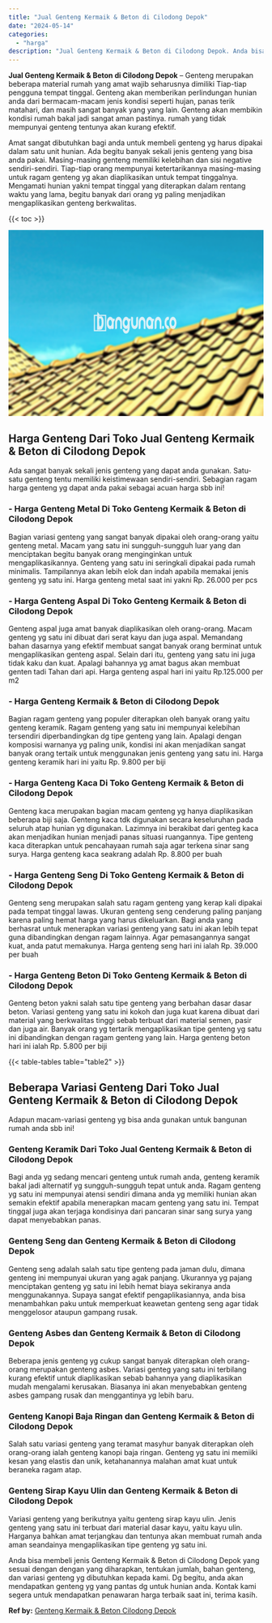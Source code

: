 ```yaml
---
title: "Jual Genteng Kermaik & Beton di Cilodong Depok"
date: "2024-05-14"
categories: 
  - "harga"
description: "Jual Genteng Kermaik & Beton di Cilodong Depok. Anda bisa membeli jenis Genteng Kermaik & Beton di Cilodong Depok yang sesuai dengan dengan yang diharapkan,..."
---
```


**Jual Genteng Kermaik & Beton di Cilodong Depok** – Genteng merupakan beberapa material rumah yang amat wajib seharusnya dimiliki Tiap-tiap pengguna tempat tinggal. Genteng akan memberikan perlindungan hunian anda dari bermacam-macam jenis kondisi seperti hujan, panas terik matahari, dan masih sangat banyak yang yang lain. Genteng akan membikin kondisi rumah bakal jadi sangat aman pastinya. rumah yang tidak mempunyai genteng tentunya akan kurang efektif.

Amat sangat dibutuhkan bagi anda untuk membeli genteng yg harus dipakai dalam satu unit hunian. Ada begitu banyak sekali jenis genteng yang bisa anda pakai. Masing-masing genteng memiliki kelebihan dan sisi negative sendiri-sendiri. Tiap-tiap orang mempunyai ketertarikannya masing-masing untuk ragam genteng yg akan diaplikasikan untuk tempat tinggalnya. Mengamati hunian yakni tempat tinggal yang diterapkan dalam rentang waktu yang lama, begitu banyak dari orang yg paling menjadikan mengaplikasikan genteng berkwalitas.

{{< toc >}}

![Jual Genteng Kermaik & Beton di Cilodong Depok](/images/genteng-minimalis-murah27.png)

## Harga Genteng Dari Toko Jual Genteng Kermaik & Beton di Cilodong Depok

Ada sangat banyak sekali jenis genteng yang dapat anda gunakan. Satu-satu genteng tentu memiliki keistimewaan sendiri-sendiri. Sebagian ragam harga genteng yg dapat anda pakai sebagai acuan harga sbb ini!

### \- Harga Genteng Metal Di Toko Genteng Kermaik & Beton di Cilodong Depok

Bagian variasi genteng yang sangat banyak dipakai oleh orang-orang yaitu genteng metal. Macam yang satu ini sungguh-sungguh luar yang dan menciptakan begitu banyak orang menginginkan untuk mengaplikasikannya. Genteng yang satu ini seringkali dipakai pada rumah minimalis. Tampilannya akan lebih elok dan indah apabila memakai jenis genteng yg satu ini. Harga genteng metal saat ini yakni Rp. 26.000 per pcs

### \- Harga Genteng Aspal Di Toko Genteng Kermaik & Beton di Cilodong Depok

Genteng aspal juga amat banyak diaplikasikan oleh orang-orang. Macam genteng yg satu ini dibuat dari serat kayu dan juga aspal. Memandang bahan dasarnya yang efektif membuat sangat banyak orang berminat untuk mengaplikasikan genteng aspal. Selain dari itu, genteng yang satu ini juga tidak kaku dan kuat. Apalagi bahannya yg amat bagus akan membuat genten tadi Tahan dari api. Harga genteng aspal hari ini yaitu Rp.125.000 per m2

### \- Harga Genteng Kermaik & Beton di Cilodong Depok

Bagian ragam genteng yang populer diterapkan oleh banyak orang yaitu genteng keramik. Ragam genteng yang satu ini mempunyai kelebihan tersendiri diperbandingkan dg tipe genteng yang lain. Apalagi dengan komposisi warnanya yg paling unik, kondisi ini akan menjadikan sangat banyak orang tertaik untuk menggunakan jenis genteng yang satu ini. Harga genteng keramik hari ini yaitu Rp. 9.800 per biji

### \- Harga Genteng Kaca Di Toko Genteng Kermaik & Beton di Cilodong Depok

Genteng kaca merupakan bagian macam genteng yg hanya diaplikasikan beberapa biji saja. Genteng kaca tdk digunakan secara keseluruhan pada seluruh atap hunian yg digunakan. Lazimnya ini berakibat dari genteg kaca akan menjadikan hunian menjadi panas situasi ruangannya. Tipe genteng kaca diterapkan untuk pencahayaan rumah saja agar terkena sinar sang surya. Harga genteng kaca seakrang adalah Rp. 8.800 per buah

### \- Harga Genteng Seng Di Toko Genteng Kermaik & Beton di Cilodong Depok

Genteng seng merupakan salah satu ragam genteng yang kerap kali dipakai pada tempat tinggal lawas. Ukuran genteng seng cenderung paling panjang karena paling hemat harga yang harus dikeluarkan. Bagi anda yang berhasrat untuk menerapkan variasi genteng yang satu ini akan lebih tepat guna dibandingkan dengan ragam lainnya. Agar pemasangannya sangat kuat, anda patut memakunya. Harga genteng seng hari ini ialah Rp. 39.000 per buah

### \- Harga Genteng Beton Di Toko Genteng Kermaik & Beton di Cilodong Depok

Genteng beton yakni salah satu tipe genteng yang berbahan dasar dasar beton. Variasi genteng yang satu ini kokoh dan juga kuat karena dibuat dari material yang berkwalitas tinggi sebab terbuat dari material semen, pasir dan juga air. Banyak orang yg tertarik mengaplikasikan tipe genteng yg satu ini dibandingkan dengan ragam genteng yang lain. Harga genteng beton hari ini ialah Rp. 5.800 per biji

{{< table-tables table="table2" >}}

## Beberapa Variasi Genteng Dari Toko Jual Genteng Kermaik & Beton di Cilodong Depok

Adapun macam-variasi genteng yg bisa anda gunakan untuk bangunan rumah anda sbb ini!

### Genteng Keramik Dari Toko Jual Genteng Kermaik & Beton di Cilodong Depok

Bagi anda yg sedang mencari genteng untuk rumah anda, genteng keramik bakal jadi alternatif yg sungguh-sungguh tepat untuk anda. Ragam genteng yg satu ini mempunyai atensi sendiri dimana anda yg memiliki hunian akan semakin efektif apabila menerapkan macam genteng yang satu ini. Tempat tinggal juga akan terjaga kondisinya dari pancaran sinar sang surya yang dapat menyebabkan panas.

### Genteng Seng dan Genteng Kermaik & Beton di Cilodong Depok

Genteng seng adalah salah satu tipe genteng pada jaman dulu, dimana genteng ini mempunyai ukuran yang agak panjang. Ukurannya yg pajang menciptakan genteng yg satu ini lebih hemat biaya sekiranya anda menggunakannya. Supaya sangat efektif pengaplikasiannya, anda bisa menambahkan paku untuk memperkuat keawetan genteng seng agar tidak menggelosor ataupun gampang rusak.

### Genteng Asbes dan Genteng Kermaik & Beton di Cilodong Depok

Beberapa jenis genteng yg cukup sangat banyak diterapkan oleh orang-orang merupakan genteng asbes. Variasi genteg yang satu ini terbilang kurang efektif untuk diaplikasikan sebab bahannya yang diaplikasikan mudah mengalami kerusakan. Biasanya ini akan menyebabkan genteng asbes gampang rusak dan menggantinya yg lebih baru.

### Genteng Kanopi Baja Ringan dan Genteng Kermaik & Beton di Cilodong Depok

Salah satu variasi genteng yang teramat masyhur banyak diterapkan oleh orang-orang ialah genteng kanopi baja ringan. Genteng yg satu ini memiiki kesan yang elastis dan unik, ketahanannya malahan amat kuat untuk beraneka ragam atap.

### Genteng Sirap Kayu Ulin dan Genteng Kermaik & Beton di Cilodong Depok

Variasi genteng yang berikutnya yaitu genteng sirap kayu ulin. Jenis genteng yang satu ini terbuat dari material dasar kayu, yaitu kayu ulin. Harganya bahkan amat terjangkau dan tentunya akan membuat rumah anda aman seandainya mengaplikasikan tipe genteng yg satu ini.

Anda bisa membeli jenis Genteng Kermaik & Beton di Cilodong Depok yang sesuai dengan dengan yang diharapkan, tentukan jumlah, bahan genteng, dan variasi genteng yg dibutuhkan kepada kami. Dg begitu, anda akan mendapatkan genteng yg yang pantas dg untuk hunian anda. Kontak kami segera untuk mendapatkan penawaran harga terbaik saat ini, terima kasih.

**Ref by:**  [Genteng Kermaik & Beton  Cilodong Depok](https://id.wikipedia.org/wiki/Genteng)
